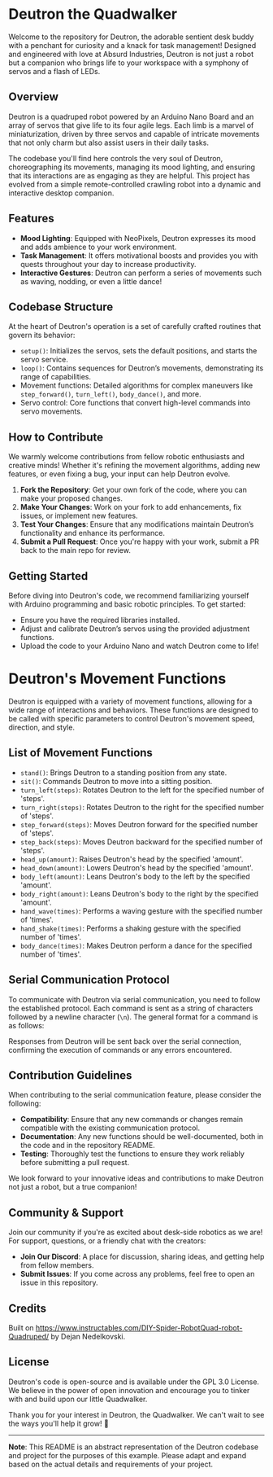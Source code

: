 # Deutron the Quadwalker

Welcome to the repository for Deutron, the adorable sentient desk buddy with a penchant for curiosity and a knack for task management! Designed and engineered with love at Absurd Industries, Deutron is not just a robot but a companion who brings life to your workspace with a symphony of servos and a flash of LEDs.

## Overview

Deutron is a quadruped robot powered by an Arduino Nano Board and an array of servos that give life to its four agile legs. Each limb is a marvel of miniaturization, driven by three servos and capable of intricate movements that not only charm but also assist users in their daily tasks.

The codebase you'll find here controls the very soul of Deutron, choreographing its movements, managing its mood lighting, and ensuring that its interactions are as engaging as they are helpful. This project has evolved from a simple remote-controlled crawling robot into a dynamic and interactive desktop companion.

## Features

- **Mood Lighting**: Equipped with NeoPixels, Deutron expresses its mood and adds ambience to your work environment.
- **Task Management**: It offers motivational boosts and provides you with quests throughout your day to increase productivity.
- **Interactive Gestures**: Deutron can perform a series of movements such as waving, nodding, or even a little dance!

## Codebase Structure

At the heart of Deutron's operation is a set of carefully crafted routines that govern its behavior:

- `setup()`: Initializes the servos, sets the default positions, and starts the servo service.
- `loop()`: Contains sequences for Deutron’s movements, demonstrating its range of capabilities.
- Movement functions: Detailed algorithms for complex maneuvers like `step_forward()`, `turn_left()`, `body_dance()`, and more.
- Servo control: Core functions that convert high-level commands into servo movements.

## How to Contribute

We warmly welcome contributions from fellow robotic enthusiasts and creative minds! Whether it's refining the movement algorithms, adding new features, or even fixing a bug, your input can help Deutron evolve.

1. **Fork the Repository**: Get your own fork of the code, where you can make your proposed changes.
2. **Make Your Changes**: Work on your fork to add enhancements, fix issues, or implement new features.
3. **Test Your Changes**: Ensure that any modifications maintain Deutron’s functionality and enhance its performance.
4. **Submit a Pull Request**: Once you're happy with your work, submit a PR back to the main repo for review.

## Getting Started

Before diving into Deutron's code, we recommend familiarizing yourself with Arduino programming and basic robotic principles. To get started:

- Ensure you have the required libraries installed.
- Adjust and calibrate Deutron’s servos using the provided adjustment functions.
- Upload the code to your Arduino Nano and watch Deutron come to life!

# Deutron's Movement Functions

Deutron is equipped with a variety of movement functions, allowing for a wide range of interactions and behaviors. These functions are designed to be called with specific parameters to control Deutron's movement speed, direction, and style.

## List of Movement Functions

- `stand()`: Brings Deutron to a standing position from any state.
- `sit()`: Commands Deutron to move into a sitting position.
- `turn_left(steps)`: Rotates Deutron to the left for the specified number of 'steps'.
- `turn_right(steps)`: Rotates Deutron to the right for the specified number of 'steps'.
- `step_forward(steps)`: Moves Deutron forward for the specified number of 'steps'.
- `step_back(steps)`: Moves Deutron backward for the specified number of 'steps'.
- `head_up(amount)`: Raises Deutron's head by the specified 'amount'.
- `head_down(amount)`: Lowers Deutron's head by the specified 'amount'.
- `body_left(amount)`: Leans Deutron's body to the left by the specified 'amount'.
- `body_right(amount)`: Leans Deutron's body to the right by the specified 'amount'.
- `hand_wave(times)`: Performs a waving gesture with the specified number of 'times'.
- `hand_shake(times)`: Performs a shaking gesture with the specified number of 'times'.
- `body_dance(times)`: Makes Deutron perform a dance for the specified number of 'times'.

## Serial Communication Protocol

To communicate with Deutron via serial communication, you need to follow the established protocol. Each command is sent as a string of characters followed by a newline character (`\n`). The general format for a command is as follows:


Responses from Deutron will be sent back over the serial connection, confirming the execution of commands or any errors encountered.

## Contribution Guidelines

When contributing to the serial communication feature, please consider the following:

- **Compatibility**: Ensure that any new commands or changes remain compatible with the existing communication protocol.
- **Documentation**: Any new functions should be well-documented, both in the code and in the repository README.
- **Testing**: Thoroughly test the functions to ensure they work reliably before submitting a pull request.

We look forward to your innovative ideas and contributions to make Deutron not just a robot, but a true companion!

## Community & Support

Join our community if you're as excited about desk-side robotics as we are! For support, questions, or a friendly chat with the creators:

- **Join Our Discord**: A place for discussion, sharing ideas, and getting help from fellow members.
- **Submit Issues**: If you come across any problems, feel free to open an issue in this repository.

## Credits

Built on https://www.instructables.com/DIY-Spider-RobotQuad-robot-Quadruped/ by Dejan Nedelkovski.

## License

Deutron's code is open-source and is available under the GPL 3.0 License. We believe in the power of open innovation and encourage you to tinker with and build upon our little Quadwalker.

Thank you for your interest in Deutron, the Quadwalker. We can't wait to see the ways you'll help it grow! 🚀

---

**Note**: This README is an abstract representation of the Deutron codebase and project for the purposes of this example. Please adapt and expand based on the actual details and requirements of your project.
